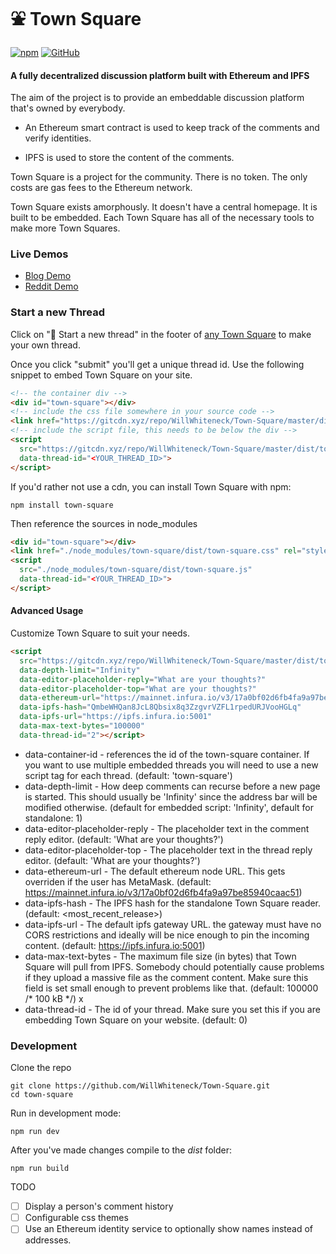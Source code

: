 ⛲ Town Square
========

[![npm](https://img.shields.io/npm/v/town-square.svg)](https://www.npmjs.com/package/town-square)
[![GitHub](https://img.shields.io/github/license/mashape/apistatus.svg)](https://github.com/WillWhiteneck/Town-Square)

#### A fully decentralized discussion platform built with Ethereum and IPFS  ####

The aim of the project is to provide an embeddable discussion platform that's owned by everybody.

* An Ethereum smart contract is used to keep track of the comments and verify identities.

* IPFS is used to store the content of the comments.

Town Square is a project for the community. There is no token. The only costs are gas fees to the Ethereum network. 

Town Square exists amorphously. It doesn't have a central homepage. It is built to be embedded. Each Town Square has all of the necessary tools to make more Town Squares.

### Live Demos ###
* [Blog Demo](https://dino-blog.neocities.org/)
* [Reddit Demo](https://gateway.ipfs.io/ipfs/QmYkt7vDgSQaKKzzZZcJfsYVQas4oVxnJ6gDuSKNQYQiVr/#/thread/4)


### Start a new Thread ###
Click on "🌳 Start a new thread" in the footer of [any Town Square](https://gateway.ipfs.io/ipfs/QmbeWHQan8JcL8Qbsix8q3ZzgvrVZFL1rpedURJVooHGLq/#/thread/1) to make your own thread. 

Once you click "submit" you'll get a unique thread id. Use the following snippet to embed Town Square on your site. 

```html
<!-- the container div -->
<div id="town-square"></div>
<!-- include the css file somewhere in your source code -->
<link href="https://gitcdn.xyz/repo/WillWhiteneck/Town-Square/master/dist/town-square.css" rel="stylesheet">
<!-- include the script file, this needs to be below the div -->
<script
  src="https://gitcdn.xyz/repo/WillWhiteneck/Town-Square/master/dist/town-square.js"
  data-thread-id="<YOUR_THREAD_ID>">
</script>
```

If you'd rather not use a cdn, you can install Town Square with npm:
```
npm install town-square
```
Then reference the sources in node_modules
```html
<div id="town-square"></div>
<link href="./node_modules/town-square/dist/town-square.css" rel="stylesheet">
<script
  src="./node_modules/town-square/dist/town-square.js"
  data-thread-id="<YOUR_THREAD_ID>">
</script>
```

#### Advanced Usage ####

Customize Town Square to suit your needs.

```html
<script
  src="https://gitcdn.xyz/repo/WillWhiteneck/Town-Square/master/dist/town-square.js"* data-container-id="town-square"
  data-depth-limit="Infinity"
  data-editor-placeholder-reply="What are your thoughts?"
  data-editor-placeholder-top="What are your thoughts?"
  data-ethereum-url="https://mainnet.infura.io/v3/17a0bf02d6fb4fa9a97be85940caac51"
  data-ipfs-hash="QmbeWHQan8JcL8Qbsix8q3ZzgvrVZFL1rpedURJVooHGLq"
  data-ipfs-url="https://ipfs.infura.io:5001"
  data-max-text-bytes="100000"
  data-thread-id="2"></script>
```

* data-container-id - references the id of the town-square container. If you want to use multiple embedded threads you will need to use a new script tag for each thread. (default: 'town-square')
* data-depth-limit - How deep comments can recurse before a new page is started. This should usually be 'Infinity' since the address bar will be modified otherwise. (default for embedded script: 'Infinity', default for standalone: 1)
* data-editor-placeholder-reply - The placeholder text in the comment reply editor. (default: 'What are your thoughts?')
* data-editor-placeholder-top - The placeholder text in the thread reply editor. (default: 'What are your thoughts?')
* data-ethereum-url - The default ethereum node URL. This gets overriden if the user has MetaMask. (default: https://mainnet.infura.io/v3/17a0bf02d6fb4fa9a97be85940caac51)
* data-ipfs-hash - The IPFS hash for the standalone Town Square reader. (default: <most_recent_release>)
* data-ipfs-url - The default ipfs gateway URL. the gateway must have no CORS restrictions and ideally will be nice enough to pin the incoming content. (default: https://ipfs.infura.io:5001)
* data-max-text-bytes - The maximum file size (in bytes) that Town Square will pull from IPFS. Somebody chould potentially cause problems if they upload a massive file as the comment content. Make sure this field is set small enough to prevent problems like that. (default: 100000 /* 100 kB */) x
* data-thread-id - The id of your thread. Make sure you set this if you are embedding Town Square on your website. (default: 0)

### Development ###

Clone the repo
```
git clone https://github.com/WillWhiteneck/Town-Square.git
cd town-square
```

Run in development mode:
```
npm run dev
```

After you've made changes compile to the *dist* folder:
```
npm run build
```

TODO
- [ ] Display a person's comment history
- [ ] Configurable css themes
- [ ] Use an Ethereum identity service to optionally show names instead of addresses.
